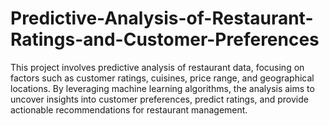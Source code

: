 # Predictive-Analysis-of-Restaurant-Ratings-and-Customer-Preferences
This project involves predictive analysis of restaurant data, focusing on factors such as customer ratings, cuisines, price range, and geographical locations. By leveraging machine learning algorithms, the analysis aims to uncover insights into customer preferences, predict ratings, and provide actionable recommendations for restaurant management.
